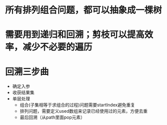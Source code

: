 # 所有排列组合问题，都可以抽象成一棵树
# 需要用到递归和回溯；剪枝可以提高效率，减少不必要的遍历
# 回溯三步曲
- 确定入参
- 收获结果集
- 单层处理
  - 组合(子集相等于求组合的过程)问题需要startIndex避免重复
  - 排列问题，需要定义used数组来记录已经使用过的元素，方便去重
  - 最后回溯（从path里面pop元素）